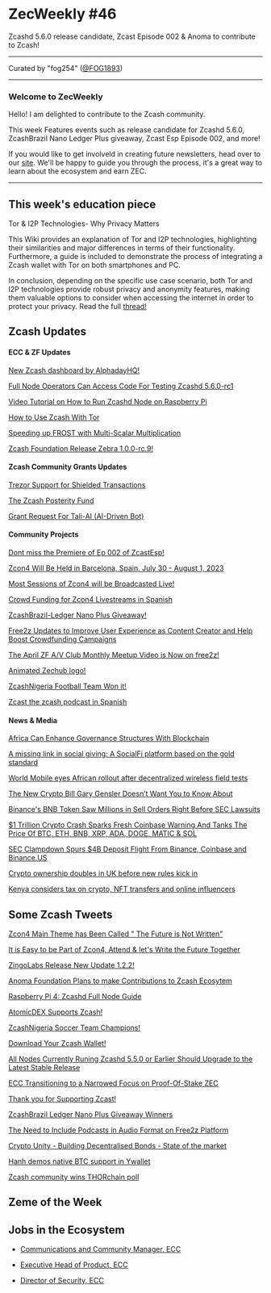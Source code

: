 # ZecWeekly #46

Zcashd 5.6.0 release candidate, Zcast Episode 002 & Anoma to contribute to Zcash!

---

Curated by "fog254" ([@FOG1893](https://twitter.com/FOG1893))

---

### Welcome to ZecWeekly

Hello! I am delighted to contribute to the Zcash community.

This week Features events such as release candidate for Zcashd 5.6.0, ZcashBrazil Nano Ledger Plus giveaway, Zcast Esp Episode 002, and more!

If you would like to get involveld in creating future newsletters, head over to our [site](https://wiki.zechub.xyz/zecweekly-newsletter). We'll be happy to guide you through the process, it's a great way to learn about the ecosystem and earn ZEC.

---

## This week's education piece

Tor & I2P Technologies- Why Privacy Matters

This Wiki provides an explanation of Tor and I2P technologies, highlighting their similarities and major differences in terms of their functionality. 
Furthermore, a guide is included to demonstrate the process of integrating a Zcash wallet with Tor on both smartphones and PC.

In conclusion, depending on the specific use case scenario, both Tor and I2P technologies provide robust privacy and anonymity features, making them valuable options to consider when accessing the internet in order to protect your privacy. Read the full [thread!](https://wiki.zechub.xyz/privacy-tools/tor-i2p-technologies)

## Zcash Updates

#### ECC & ZF Updates

[New Zcash dashboard by AlphadayHQ!](https://app.alphaday.com/b/zcash)

[Full Node Operators Can Access Code For Testing Zcashd 5.6.0-rc1](https://forum.zcashcommunity.com/t/all-ecc-teams-focused-on-wallet-performance/42860/85)

[Video Tutorial on How to Run Zcashd Node on Raspberry Pi](https://www.youtube.com/watch?v=SGYrzhs1l2k)

[How to Use Zcash With Tor](https://wiki.zechub.xyz/privacy-tools)

[Speeding up FROST with Multi-Scalar Multiplication](https://zfnd.org/speeding-up-frost-with-multi-scalar-multiplication/) 

[Zcash Foundation Release Zebra 1.0.0-rc.9!](https://github.com/ZcashFoundation/zebra/releases/tag/v1.0.0-rc.9) 



#### Zcash Community Grants Updates

[Trezor Support for Shielded Transactions](https://forum.zcashcommunity.com/t/trezor-support-for-zcash-shielded-transactions/39420/63)

[The Zcash Posterity Fund](https://forum.zcashcommunity.com/t/the-zcash-posterity-fund/42703/58)

[Grant Request For Tali-AI (AI-Driven Bot)](https://forum.zcashcommunity.com/t/grant-request-tali-ai-ai-driven-bot-designed-to-enhance-developer-relations/44830)



#### Community Projects

[Dont miss the Premiere of Ep 002 of ZcastEsp!](https://www.youtube.com/watch?v=eOQUsFLERGI)

[Zcon4 Will Be Held in Barcelona, Spain, July 30 - August 1, 2023](https://zfnd.org/zcon4/)

[Most Sessions of Zcon4 will be Broadcasted Live!](https://www.youtube.com/channel/UCi01v05DNTUEC_eB0c9rpgQ)

[Crowd Funding for Zcon4 Livestreams in Spanish](https://free2z.com/robmarn/zpage/zcon4-in-the-home)

[ZcashBrazil-Ledger Nano Plus Giveaway!](https://twitter.com/zcashbrazil/status/1656808623920541696?s=20)

[Free2z Updates to Improve User Experience as Content Creator and Help Boost Crowdfunding Campaigns](https://twitter.com/zcashesp/status/1666161030840590341?s=20)

[The April ZF A/V Club Monthly Meetup Video is Now on free2z!](https://free2z.com/ZFAVClub/zpage/podcasting-for-privacy-insights-from-zcash-foundation-audiovisual-club-april-2023)

[Animated Zechub logo!](https://twitter.com/ZFAVClub/status/1667120468904538116?s=20)

[ZcashNigeria Football Team Won it!](https://twitter.com/ZcashNigeria/status/1666812431023362049?s=20)

[Zcast the zcash podcast in Spanish](https://www.youtube.com/@ZcastEsp)



#### News & Media

[Africa Can Enhance Governance Structures With Blockchain](https://guardian.ng/technology/africa-can-enhance-governance-structures-with-blockchain-says-jassy-kabanihiza-ebwanyu/)

[A missing link in social giving: A SocialFi platform based on the gold standard](https://cointelegraph.com/news/a-missing-link-in-social-giving-a-socialfi-platform-based-on-the-gold-standard)

[World Mobile eyes African rollout after decentralized wireless field tests](https://cointelegraph.com/news/world-mobile-eyes-african-rollout-after-decentralized-wireless-field-tests)

[The New Crypto Bill Gary Gensler Doesn’t Want You to Know About](https://www.coindesk.com/consensus-magazine/2023/06/09/the-new-crypto-bill-gary-gensler-doesnt-want-you-to-know-about/)

[Binance's BNB Token Saw Millions in Sell Orders Right Before SEC Lawsuits](https://www.coindesk.com/markets/2023/06/09/binances-bnb-token-saw-millions-in-sell-orders-right-before-sec-lawsuits/)

[$1 Trillion Crypto Crash Sparks Fresh Coinbase Warning And Tanks The Price Of BTC, ETH, BNB, XRP, ADA, DOGE, MATIC & SOL](https://www.forbes.com/sites/digital-assets/2023/06/10/bloodbath-sudden-1-trillion-crypto-crash-sparks-fresh-coinbase-warning-and-tanks-the-price-of-bitcoin-ethereum-bnb-xrp-cardano-dogecoin-polygon-and-solana/?sh=6ad380d15904)

[SEC Clampdown Spurs $4B Deposit Flight From Binance, Coinbase and Binance.US](https://www.coindesk.com/markets/2023/06/09/sec-clampdown-spurs-4b-deposit-flight-from-binance-coinbase-and-binanceus/)

[Crypto ownership doubles in UK before new rules kick in](https://www.ft.com/content/0de17dc3-5f70-45c2-a933-2f914bac32d2)

[Kenya considers tax on crypto, NFT transfers and online influencers](https://cointelegraph.com/news/kenya-considers-tax-on-crypto-nft-transfers-and-online-influencers)



## Some Zcash Tweets

[Zcon4 Main Theme has Been Called " The Future is Not Written"](https://twitter.com/AuraBritoSM/status/1666958646033383427?s=20)

[It is Easy to be Part of Zcon4, Attend & let's Write the Future Together](https://zcashesp.com/que-es-la-zcon-y-como-puedes-ser-parte-de-ella/)

[ZingoLabs Release New Update 1.2.2!](https://twitter.com/zcashbrazil/status/1666520291919425536?s=20)

[Anoma Foundation Plans to make Contributions to Zcash Ecosytem](https://twitter.com/namada/status/1666837490995527681?s=20)

[Raspberry Pi 4: Zcashd Full Node Guide](https://twitter.com/ZecHub/status/1667216993961820162?s=20)

[AtomicDEX Supports Zcash!](https://twitter.com/zcashesp/status/1666959727782232066?s=20)

[ZcashNigeria Soccer Team Champions!](https://twitter.com/ZcashNigeria/status/1666817932905828357?s=20)

[Download Your Zcash Wallet!](https://twitter.com/ZecHub/status/1666127648358031360?s=20)

[All Nodes Currently Runing Zcashd 5.5.0 or Earlier Should Upgrade to the Latest Stable Release](https://twitter.com/RuZcash/status/1666882209817427969?s=20)

[ECC Transitioning to a Narrowed Focus on Proof-Of-Stake ZEC](https://twitter.com/ElectricCoinCo/status/1666877488146808847?s=20)

[Thank you for Supporting Zcast!](https://twitter.com/ZcastEsp/status/1666991695362179072?s=20)

[ZcashBrazil Ledger Nano Plus Giveaway Winners](https://twitter.com/zcashbrazil/status/1667310298439589888?s=20)

[The Need to Include Podcasts in Audio Format on Free2z Platform](https://twitter.com/mbbevilacqua/status/1666590725222400000?s=20)

[Crypto Unity - Building Decentralised Bonds - State of the market](https://www.youtube.com/watch?v=CPQpP7K6EN8)

[Hanh demos native BTC support in Ywallet](https://twitter.com/hhanh072/status/1667050064978792448)

[Zcash community wins THORchain poll](https://twitter.com/ello_matty/status/1666068107188682752)


## Zeme of the Week



## Jobs in the Ecosystem

- [Communications and Community Manager, ECC](https://apply.workable.com/electric-coin-company/j/0EB27EE759/)

- [Executive Head of Product, ECC](https://apply.workable.com/electric-coin-company/j/6ACEC09B90/)

- [Director of Security, ECC](https://apply.workable.com/electric-coin-company/j/E68A4C20E2/)

